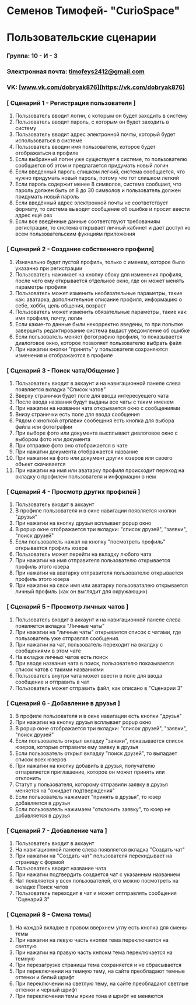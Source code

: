 # Семенов Тимофей- "CurioSpace"
# Пользовательские сценарии

### Группа: 10 - И - 3
### Электронная почта: timofeys2412@gmail.com
### VK: [www.vk.com/dobryak876](https://vk.com/dobryak876)


### [ Сценарий 1 - Регистрация пользователя ]

1. Пользователь вводит логин, с которым он будет заходить в систему
2. Пользователь вводит пароль, с которым он будет заходить в систему
3. Пользователь вводит адрес электронной почты, который будет использоваться в системе
4. Пользователь вводин имя пользователя, которое будет отображаться в профиле
5. Если выбранный логин уже существует в системе, то пользователю сообщается об этом и предлагается придумать новый логин
6. Если введенный пароль слишком легкий, система сообщается, что нужно придумать новый пароль, потому что тот слишком легкий
7. Если пароль содержит менее 8 символов, система сообщает, что пароль должен быть от 8 до 30 символов и пользователь должен придумать новый пароль
8. Если введённый адрес электронной почты не соответствует формату, то система выводит сообщение об ошибке и просит ввести адрес ещё раз
9. Если все введённые данные соответствуют требованиям регистрации, то система открывает личный кабинет и дает доступ ко всем пользовательским фукнциям приложения

### [ Сценарий 2 - Создание собственного профиля]

1. Изначально будет пустой профиль, только с именем, которое было указанно при регистрации
2. Пользователь нажимает на кнопку сбоку для изменения профиля, после чего ему открывается отдельное окно, где он может менять параметры профиля
3. Пользователь может изменить необязательные параметры, такие как: аватарка, дополнительное описание профиля, информацию о себе, хобби, цель общения, возраст
4. Пользователь может изменить обязательные параметры, такие как: имя профиля, почту, логин
5. Если какие-то данные были некорректно введены, то при попытке завершить редактирование система выдаст уведомление об ошибке
6. Если пользователь меняет фотографию профиля, то показывается диалоговое окно, которое позволяет пользователю выбрать файл
7. При нажатии кнопки "принять" у пользователя сохраняются изменения и отображаются в профиле


### [ Сценарий 3 - Поиск чата/Общение ]
1. Пользователь входит в аккаунт и на навигационной панеле слева появляется вкладка "Список чатов"
2. Вверху странички будет поле для ввода интересуещего чата
3. После ввода названия будут выданы все чаты с таким именем
4. При нажатии на названии чата открывается окно с сообщениями
5. Внизу странички есть поле для ввода сообщения
6. Рядом с кнопкой отрпавки сообещния есть кнопка для выбора файла или фотографии
7. При выборе фото или документа высплывает диалоговое окно с выбором фото или документа
8. При отправке фото оно отображается в чате
9. При нажатии документа отображается название
10. При нажатии на фото или документ других юзеров или своего объект скачивается
11.  При нажатии на имя или аватарку профиля происходит переход на вкладку с профилем пользователя и информации о нем


### [ Сценарий 4 - Просмотр других профилей ]
1. Пользователь входит в аккаунт
2. В профиле пользователя и в окне навигации появляется кнопки "друзья"
3. При нажатии на кнопку друзья всплывает popup окно
4. В popup окне отображается три вкладки: "список друзей", "заявки", "поиск друзей"
5. Если пользователь нажал на кнопку "посмотреть профиль" открывается профиль юзера
6. Пользователь может перейти на вкладку любого чата
7. При нажатии на имя отправителя пользователю открывается профиль этого юзера
8. При нажатии на аватарку отправителя пользователю открывается профиль этого юзера
9. При нажатии на свои имя или аватарку пользоваталею открывается личный профиль (как он выглядит для окружающих)


### [ Сценарий 5 - Просмотр личных чатов ]

1. Пользователь входит в аккаунт и на навигационной панеле слева появляется вкладка "Личные чаты"
2. При нажатии на "личные чаты" открывается список с чатами, где пользователь уже отправлял сообщения.
3. При нажатии на чат, пользователь переходит на вкалдку с сообщениями в этом чате
4. На вкладке личных чатов есть поиск
5. При вводе названия чата в поиск, пользователю показывается список чатов с такими названиями
6. Пользователь внутри чата может ввести в поле для ввода сообщение и отправить в чат
7. Пользователь может отправить файл, как описано в "Сценарии 3"  

### [ Сценарий 6 -  Добавление в друзья ]
1. В профиле пользователя и в окне навигации есть кнопки "друзья"
2. При нажатии на кнопку друзья всплывает popup окно
3. В popup окне отображается три вкладки: "список друзей", "заявки", "поиск друзей"
4. Если пользователь открыл вкладку "заявки", показывается список юзеров, которые отправили ему заявку в друзья 
5. Если пользователь открыл вкладку "поиск друзей", то выпадает список всех юзеров
6. При нажатии на кнопку добавить в друзья, получателю отпарвляется приглашение, которое он может принять или отклонить
7. Статут у пользователя, которому отправили заявку в друзья меняется на "ожидает подтверждения" 
8. Если пользователь нажимает "принять в друзья", то юзер добавляется в друзья
9. Если пользователь нажимаем "отклонить заявку", то юзер не добавляется в друзья


### [ Сценарий 7 - Добавление чата ]
1. Пользователь входит в аккаунт
2. На навигационной панеле слева появляется вкладка "Создать чат" 
3. При нажатии на "Создать чат" пользователя перекидывает на страницу с формой
4. Пользователь вводит название чата
5. При нажатии подтвердить создается чат с указанным названием
6. Чат появляется у всех пользователей, его можно посмотреть на вкладке Поиск чатов
7. Пользователь переходит в чат и может оптправлять сообщения "Сценарий 3"

### [ Сценарий 8 - Смена темы]

1. На каждой вкладке в правом вверхнем углу есть кнопка для смены темы
2. При нажатии на левую часть кнопки тема переключается на светлую
3. При нажатии на правую часть кнпокм тема переключается на темную
4. При перезагрузке страницы тема сохраняется и не сбрасывается
5. При переключении на темную тему, на сайте преобладают темные оттенки и белый шрифт
6. При переключении на светлую тему, на сайте преобладают светлые оттенки и черный шрифт
7. При переключении темы яркие тона и шрифт не меняются
